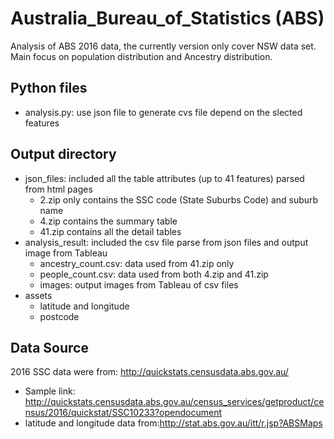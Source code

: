 # Australia_Bureau_of_Statistics (ABS)

Analysis of ABS 2016 data, the currently version only cover NSW data set.
Main focus on population distribution and Ancestry distribution.

## Python files ##
* analysis.py: use json file to generate cvs file depend on the slected features

## Output directory ##
* json_files: included all the table attributes (up to 41 features) parsed from html pages
  * 2.zip only contains the SSC code (State Suburbs Code) and suburb name
  * 4.zip contains the summary table
  * 41.zip contains all the detail tables
* analysis_result: included the csv file parse from json files and output image from Tableau
  * ancestry_count.csv: data used from 41.zip only
  * people_count.csv: data used from both 4.zip and 41.zip
  * images: output images from Tableau of csv files
* assets
  * latitude and longitude
  * postcode

## Data Source ##

2016 SSC data were from: http://quickstats.censusdata.abs.gov.au/
* Sample link: http://quickstats.censusdata.abs.gov.au/census_services/getproduct/census/2016/quickstat/SSC10233?opendocument
* latitude and longitude data from:http://stat.abs.gov.au/itt/r.jsp?ABSMaps
